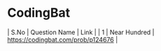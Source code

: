 # CodingBat
| S.No | Question Name | Link |
| 1 | Near Hundred | https://codingbat.com/prob/p124676 |

